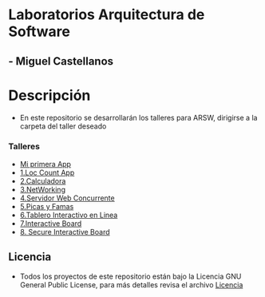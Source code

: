 # Laboratorios Arquitectura de Software
## - Miguel Castellanos
# Descripción
- En este repositorio se desarrollarán los talleres para ARSW, dirigirse a la carpeta del taller deseado

### Talleres
- [Mi primera App](https://github.com/macastellanossalamanca/ARSW-Labs/tree/main/1.%20MavenGit/1.%20miprimera-app)
- [1.Loc Count App](https://github.com/macastellanossalamanca/ARSW-Labs/tree/main/1.1%20LocCountApp)
- [2.Calculadora](https://github.com/macastellanossalamanca/ARSW-Labs/tree/main/2.%20Calculadora)
- [3.NetWorking](https://github.com/macastellanossalamanca/ARSW-Labs/tree/main/3.%20Networking)
- [4.Servidor Web Concurrente](https://github.com/macastellanossalamanca/ARSW-Labs/tree/main/4.%20ConcurrentWebServer)
- [5.Picas y Famas](https://github.com/macastellanossalamanca/ARSW-Labs/tree/main/5.%20PicasYFamas)
- [6.Tablero Interactivo en Linea](https://github.com/macastellanossalamanca/ARSW-Labs/tree/main/6%20.TableroDibujo)
- [7.Interactive Board](https://github.com/macastellanossalamanca/ARSW-Labs/tree/main/7.%20InteractiveBoard)
- [8. Secure Interactive Board](https://github.com/macastellanossalamanca/ARSW-Labs/tree/main/8.%20Secure%20Interactive%20Board)
## Licencia
- Todos los proyectos de este repositorio están bajo la Licencia GNU General Public License, para más detalles revisa el archivo [Licencia](https://github.com/macastellanossalamanca/ARSW-Labs/blob/main/License.txt)

